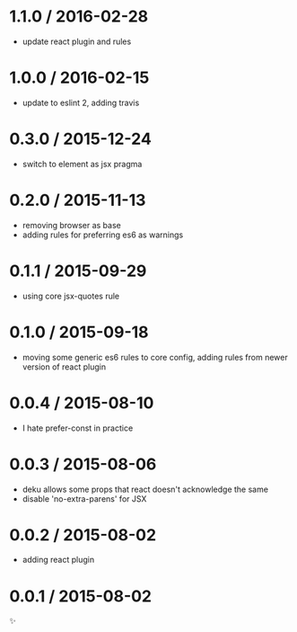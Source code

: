 
1.1.0 / 2016-02-28
==================

  * update react plugin and rules

1.0.0 / 2016-02-15
==================

  * update to eslint 2, adding travis

0.3.0 / 2015-12-24
==================

  * switch to element as jsx pragma

0.2.0 / 2015-11-13
==================

  * removing browser as base
  * adding rules for preferring es6 as warnings

0.1.1 / 2015-09-29
==================

  * using core jsx-quotes rule

0.1.0 / 2015-09-18
==================

  * moving some generic es6 rules to core config, adding rules from newer version of react plugin

0.0.4 / 2015-08-10
==================

  * I hate prefer-const in practice

0.0.3 / 2015-08-06
==================

  * deku allows some props that react doesn't acknowledge the same
  * disable 'no-extra-parens' for JSX

0.0.2 / 2015-08-02
==================

  * adding react plugin

0.0.1 / 2015-08-02
==================

:sparkles:
